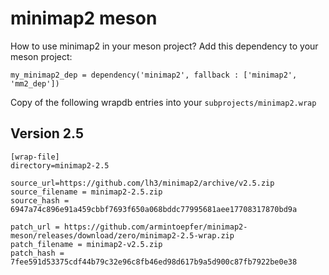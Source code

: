 # minimap2 meson
How to use minimap2 in your meson project?
Add this dependency to your meson project:

    my_minimap2_dep = dependency('minimap2', fallback : ['minimap2', 'mm2_dep'])

Copy of the following wrapdb entries into your `subprojects/minimap2.wrap`

## Version 2.5

    [wrap-file]
    directory=minimap2-2.5

    source_url=https://github.com/lh3/minimap2/archive/v2.5.zip
    source_filename = minimap2-2.5.zip
    source_hash = 6947a74c896e91a459cbbf7693f650a068bddc77995681aee17708317870bd9a

    patch_url = https://github.com/armintoepfer/minimap2-meson/releases/download/zero/minimap2-2.5-wrap.zip
    patch_filename = minimap2-v2.5.zip
    patch_hash = 7fee591d53375cdf44b79c32e96c8fb46ed98d617b9a5d900c87fb7922be0e38

